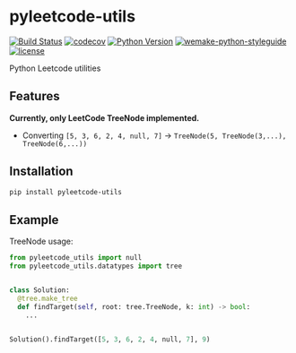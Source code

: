 # pyleetcode-utils

[![Build Status](https://github.com/smokevadim/pyleetcode-utils/actions/workflows/test.yml/badge.svg?event=push)](https://github.com/smokevadim/pyleetcode-utils/actions/workflows/test.yml/badge.svg?event=push)
[![codecov](https://codecov.io/gh/smokevadim/pyleetcode-utils/branch/master/graph/badge.svg)](https://codecov.io/gh/smokevadim/pyleetcode-utils)
[![Python Version](https://img.shields.io/pypi/pyversions/pyleetcode-utils.svg)](https://pypi.org/project/pyleetcode-utils/)
[![wemake-python-styleguide](https://img.shields.io/badge/style-wemake-000000.svg)](https://github.com/wemake-services/wemake-python-styleguide)
[![license](https://img.shields.io/badge/License-MIT-yellow.svg)](https://github.com/smokevadim/pyleetcode-utils/blob/master/LICENSE)

Python Leetcode utilities

## Features

__Currently, only LeetCode TreeNode implemented.__  
- Converting `[5, 3, 6, 2, 4, null, 7]` -> `TreeNode(5, TreeNode(3,...), TreeNode(6,...))`

## Installation

```bash
pip install pyleetcode-utils
```

## Example

TreeNode usage:

```python
from pyleetcode_utils import null
from pyleetcode_utils.datatypes import tree


class Solution:
  @tree.make_tree
  def findTarget(self, root: tree.TreeNode, k: int) -> bool:
    ...


Solution().findTarget([5, 3, 6, 2, 4, null, 7], 9)
```
